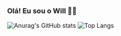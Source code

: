 ### Olá! Eu sou o Will 👋🏻

![Anurag's GitHub stats](https://github-readme-stats.vercel.app/api?username=wmotadev&show_icons=true&theme=transparent)
![Top Langs](https://github-readme-stats.vercel.app/api/top-langs/?username=wmotadev&layout=compact)
